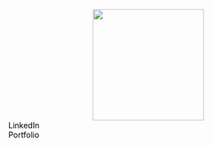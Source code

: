 <div align="center">
  <img height="200" src="https://media.licdn.com/dms/image/v2/D4E16AQFwO5f5Y9PSsw/profile-displaybackgroundimage-shrink_350_1400/profile-displaybackgroundimage-shrink_350_1400/0/1734459453300?e=1745452800&v=beta&t=mbyGvAcppaQTUcGxbng86LZrVb2-Rt7cOl_axVcRwgo" />
</div>

<div align="left">
  <a href="https://www.linkedin.com/in/sepanosian/" target="_blank" style="text-decoration: none; color: black;">
    LinkedIn
  </a>
  <br />
  <a href="https://sepanosian.com" target="_blank" style="text-decoration: none; color: black;">
    Portfolio
  </a>
</div>
